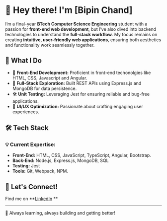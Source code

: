 # 👋 Hey there! I'm [Bipin Chand]

I’m a final-year **BTech Computer Science Engineering** student with a passion for **front-end web development**, but I’ve also dived into backend technologies to understand the **full-stack workflow**. My focus remains on creating **intuitive, user-friendly web applications**, ensuring both aesthetics and functionality work seamlessly together.

## 🚀 What I Do
- 🎨 **Front-End Development:** Proficient in front-end techonolgies like HTML, CSS, Javascript and Angular.
- 🔗 **Full-Stack Exploration:** Built REST APIs using Express.js and MongoDB for data persistence.
- 🛠 **Unit Testing:** Leveraging Jest for ensuring reliable and bug-free applications.
- 🧩 **UI/UX Optimization:** Passionate about crafting engaging user experiences.

## 🛠 Tech Stack
### 💡 Current Expertise:
- **Front-End:** HTML, CSS, JavaScript, TypeScript, Angular, Bootstrap. 
- **Back-End:** Node.js, Express.js, MongoDB, SQL 
- **Testing:** Jest  
- **Tools:** Git, Webpack, NPM. 

## 🤝 Let's Connect!
Find me on **[LinkedIn](www.linkedin.com/in/bipin-chand87) **  

---
🚀 Always learning, always building and getting better!
